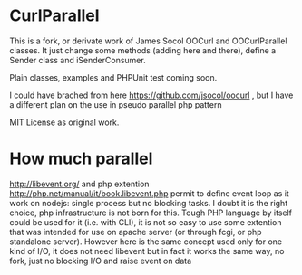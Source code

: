 CurlParallel
============

This is a fork, or derivate work of James Socol OOCurl and OOCurlParallel classes.
It just change some methods (adding here and there), define a Sender class and iSenderConsumer.

Plain classes, examples and PHPUnit test coming soon.

I could have brached from here https://github.com/jsocol/oocurl , but I have a different plan on the use
in pseudo parallel php pattern

MIT License as original work.

How much parallel
==

http://libevent.org/ and php extention http://php.net/manual/it/book.libevent.php permit to define event loop as it work on nodejs: single process but no blocking tasks. I doubt it is the right choice, php infrastructure is not born for this. Tough PHP language by itself could be used for it (i.e. with CLI), it is not so easy to use some extention that was intended for use on apache server (or through fcgi, or php standalone server). However here is the same concept used only for one kind of I/O, it does not need libevent but in fact it works the same way, no fork, just no blocking I/O and raise event on data

